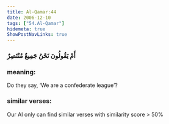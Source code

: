 ```yaml
---
title: Al-Qamar:44
date: 2006-12-10
tags: ["54.Al-Qamar"]
hidemeta: true 
ShowPostNavLinks: true 
---
```

### أَمْ يَقُولُونَ نَحْنُ جَمِيعٌ مُنْتَصِرٌ
### meaning: 
Do they say, ‘We are a confederate league’?
### similar verses: 

Our AI only can find similar verses with similarity score > 50% 




